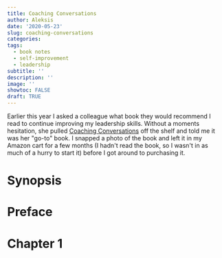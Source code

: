 ```yaml
---
title: Coaching Conversations
author: Aleksis
date: '2020-05-23'
slug: coaching-conversations
categories:
tags:
  - book notes
  - self-improvement
  - leadership
subtitle: ''
description: ''
image: ''
showtoc: FALSE
draft: TRUE
---
```


Earlier this year I asked a colleague what book they would recommend I read to continue improving my leadership skills. Without a moments hesitation, she pulled [Coaching Conversations](https://www.amazon.com/gp/product/1544319711/ref=as_li_tl?ie=UTF8&camp=1789&creative=9325&creativeASIN=1544319711&linkCode=as2&tag=aleksispaul-20&linkId=703345eabd6a7365f0d9d346f5942bad) off the shelf and told me it was her "go-to" book. I snapped a photo of the book and left it in my Amazon cart for a few months (I hadn't read the book, so I wasn't in as much of a hurry to start it) before I got around to purchasing it. 

# Synopsis

# Preface

# Chapter 1